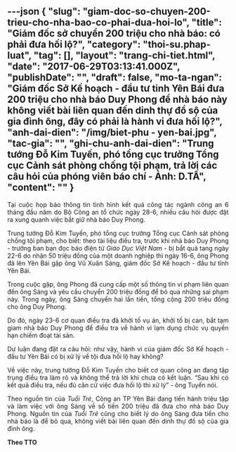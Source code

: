 ---json
{
    "slug": "giam-doc-so-chuyen-200-trieu-cho-nha-bao-co-phai-dua-hoi-lo",
    "title": "Giám đốc sở chuyển 200 triệu cho nhà báo: có phải đưa hối lộ?",
    "category": "thoi-su.phap-luat",
    "tag": [],
    "layout": "trang-chi-tiet.html",
    "date": "2017-06-29T03:13:41.000Z",
    "publishDate": "",
    "draft": false,
    "mo-ta-ngan": "Giám đốc Sở Kế hoạch - đầu tư tỉnh Yên Bái đưa 200 triệu cho nhà báo Duy Phong để nhà báo này không viết bài liên quan đến dinh thự đồ sộ của gia đình ông, đây có phải là hành vi đưa hối lộ?",
    "anh-dai-dien": "/img/biet-phu - yen-bai.jpg",
    "tac-gia": "",
    "ghi-chu-anh-dai-dien": "Trung tướng Đỗ Kim Tuyến, phó tổng cục trưởng Tổng cục Cảnh sát phòng chống tội phạm, trả lời các câu hỏi của phóng viên báo chí - Ảnh: D.TẤ",
    "__content__": ""
}
---
<p style="text-align:justify">Tại cuộc họp b&aacute;o th&ocirc;ng tin t&igrave;nh h&igrave;nh kết quả c&ocirc;ng t&aacute;c ng&agrave;nh c&ocirc;ng an 6 th&aacute;ng đầu năm do&nbsp;Bộ C&ocirc;ng an tổ chức ng&agrave;y 28-6,&nbsp;nhiều c&acirc;u hỏi được đặt ra&nbsp;xung quanh việc bắt giữ nh&agrave; b&aacute;o Duy Phong.</p>

<p style="text-align:justify">Trung tướng Đỗ Kim Tuyến, ph&oacute; tổng cục trưởng Tổng cục Cảnh s&aacute;t ph&ograve;ng chống tội phạm, cho biết: theo t&agrave;i liệu điều tra, trước khi nh&agrave; b&aacute;o Duy Phong - trưởng ban bạn đọc b&aacute;o điện tử&nbsp;<em>Gi&aacute;o Dục Việt Nam</em>&nbsp;- bị bắt quả tang ng&agrave;y 22-6 do nhận 50 triệu đồng của một doanh nghiệp th&igrave; ng&agrave;y 16-6, &ocirc;ng Phong đ&atilde; l&ecirc;n Y&ecirc;n B&aacute;i gặp &ocirc;ng Vũ Xu&acirc;n S&aacute;ng, gi&aacute;m đốc Sở Kế hoạch - đầu tư tỉnh Y&ecirc;n B&aacute;i.</p>

<p style="text-align:justify">Trong cuộc gặp, &ocirc;ng Phong đ&atilde; cung cấp một số th&ocirc;ng tin vi phạm li&ecirc;n quan đến &ocirc;ng S&aacute;ng v&agrave; y&ecirc;u cầu chuyển 200 triệu đồng để bỏ qua những sai phạm n&agrave;y. Trong ng&agrave;y, &ocirc;ng S&aacute;ng chuyển hai lần tiền, tổng cộng 200 triệu đồng cho &ocirc;ng Duy Phong.</p>

<p style="text-align:justify">Do đ&oacute;, ng&agrave;y 23-6 cơ quan điều tra đ&atilde; khởi tố vụ &aacute;n, khởi tố bị can, bắt tạm giam nh&agrave; b&aacute;o Duy Phong để điều tra về h&agrave;nh vi lạm dụng chức vụ quyền hạn chiếm đoạt t&agrave;i sản.</p>

<p style="text-align:justify">Dư luận đang đặt ra c&acirc;u hỏi: như vậy, h&agrave;nh vi của gi&aacute;m đốc Sở Kế hoạch - đầu tư Y&ecirc;n B&aacute;i c&oacute; bị xử l&yacute; về tội đưa hối lộ hay kh&ocirc;ng?</p>

<p style="text-align:justify">Về việc n&agrave;y, trung tướng Đỗ Kim Tuyến cho biết cơ quan c&ocirc;ng an đang tập trung điều tra l&agrave;m r&otilde; v&agrave; kh&ocirc;ng thể trả lời khi chưa c&oacute; kết luận. &ldquo;Sau khi c&oacute; kết quả điều tra, nếu đủ căn cứ việc đưa hối lộ th&igrave; xử l&yacute;&rdquo; - &ocirc;ng Tuyến n&oacute;i.</p>

<p style="text-align:justify">Theo nguồn tin của&nbsp;<em>Tuổi Trẻ</em>, C&ocirc;ng an TP Y&ecirc;n B&aacute;i đang tiến h&agrave;nh triệu tập v&agrave; l&agrave;m việc với &ocirc;ng S&aacute;ng về số tiền 200 triệu đ&atilde; đưa cho nh&agrave; b&aacute;o Duy Phong. Nguồn tin của&nbsp;<em>Tuổi Trẻ</em>&nbsp;cũng cho biết l&yacute; do &ocirc;ng S&aacute;ng đưa tiền cho nh&agrave; b&aacute;o l&agrave; để bỏ qua, kh&ocirc;ng viết b&agrave;i li&ecirc;n quan đến dinh thự đồ sộ của gia đ&igrave;nh &ocirc;ng.</p>

<p style="text-align:justify"><strong>Theo TTO</strong></p>
